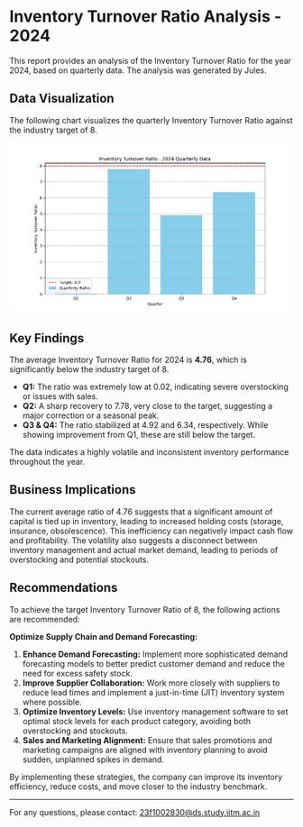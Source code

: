 # Inventory Turnover Ratio Analysis - 2024

This report provides an analysis of the Inventory Turnover Ratio for the year 2024, based on quarterly data. The analysis was generated by Jules.

## Data Visualization

The following chart visualizes the quarterly Inventory Turnover Ratio against the industry target of 8.

![Inventory Turnover Chart](inventory_turnover_chart.png)

## Key Findings

The average Inventory Turnover Ratio for 2024 is **4.76**, which is significantly below the industry target of 8.

- **Q1:** The ratio was extremely low at 0.02, indicating severe overstocking or issues with sales.
- **Q2:** A sharp recovery to 7.78, very close to the target, suggesting a major correction or a seasonal peak.
- **Q3 & Q4:** The ratio stabilized at 4.92 and 6.34, respectively. While showing improvement from Q1, these are still below the target.

The data indicates a highly volatile and inconsistent inventory performance throughout the year.

## Business Implications

The current average ratio of 4.76 suggests that a significant amount of capital is tied up in inventory, leading to increased holding costs (storage, insurance, obsolescence). This inefficiency can negatively impact cash flow and profitability. The volatility also suggests a disconnect between inventory management and actual market demand, leading to periods of overstocking and potential stockouts.

## Recommendations

To achieve the target Inventory Turnover Ratio of 8, the following actions are recommended:

**Optimize Supply Chain and Demand Forecasting:**

1.  **Enhance Demand Forecasting:** Implement more sophisticated demand forecasting models to better predict customer demand and reduce the need for excess safety stock.
2.  **Improve Supplier Collaboration:** Work more closely with suppliers to reduce lead times and implement a just-in-time (JIT) inventory system where possible.
3.  **Optimize Inventory Levels:** Use inventory management software to set optimal stock levels for each product category, avoiding both overstocking and stockouts.
4.  **Sales and Marketing Alignment:** Ensure that sales promotions and marketing campaigns are aligned with inventory planning to avoid sudden, unplanned spikes in demand.

By implementing these strategies, the company can improve its inventory efficiency, reduce costs, and move closer to the industry benchmark.

---

For any questions, please contact: 23f1002830@ds.study.iitm.ac.in
